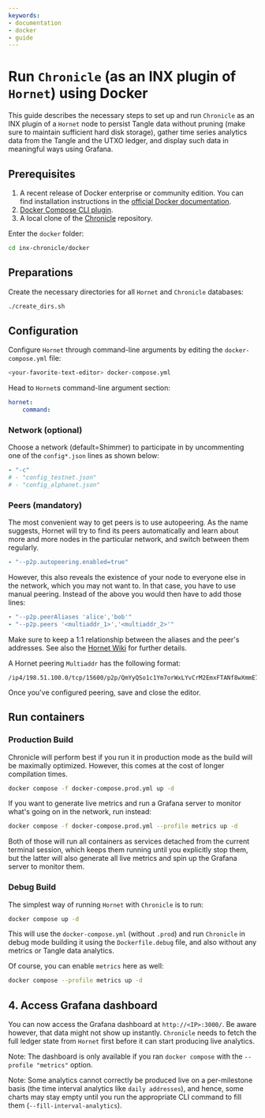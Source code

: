 ```yaml
---
keywords:
- documentation
- docker
- guide
---
```


# Run `Chronicle` (as an INX plugin of `Hornet`) using Docker

This guide describes the necessary steps to set up and run `Chronicle` as an INX plugin of a `Hornet` node to persist Tangle data without pruning (make sure to maintain sufficient hard disk storage), gather time series analytics data from the Tangle and the UTXO ledger, and display such data in meaningful ways using Grafana. 

## Prerequisites

1. A recent release of Docker enterprise or community edition. You can find installation instructions in the [official Docker documentation](https://docs.docker.com/engine/install/).
2. [Docker Compose CLI plugin](https://docs.docker.com/compose/install/compose-plugin/).
3. A local clone of the [Chronicle](https://github.com/iotaledger/inx-chronicle.git) repository.

Enter the `docker` folder:

```sh
cd inx-chronicle/docker
```

## Preparations 

Create the necessary directories for all `Hornet` and `Chronicle` databases:

```sh
./create_dirs.sh
```

## Configuration

Configure `Hornet` through command-line arguments by editing the `docker-compose.yml` file:

```sh
<your-favorite-text-editor> docker-compose.yml
```

Head to `Hornet`s command-line argument section:

```yml
hornet:
    command:
```

### Network (optional) 

Choose a network (default=Shimmer) to participate in by uncommenting one of the `config*.json` lines as shown below:

```yml
- "-c"
# - "config_testnet.json"
# - "config_alphanet.json"
```
### Peers (mandatory)

The most convenient way to get peers is to use autopeering. As the name suggests, Hornet will try to find its peers automatically and learn about more and more nodes in the particular network, and switch between them regularly. 

```yml
- "--p2p.autopeering.enabled=true"
```
However, this also reveals the existence of your node to everyone else in the network, which you may not want to. In that case, you have to use manual peering. Instead of the above you would then have to add those lines:

```yml
- "--p2p.peerAliases 'alice','bob'"
- "--p2p.peers '<multiaddr_1>','<multiaddr_2>'"
```

Make sure to keep a 1:1 relationship between the aliases and the peer's addresses. See also the [Hornet Wiki](https://wiki.iota.org/hornet/references/configuration/) for further details.

 A Hornet peering `Multiaddr` has the following format:
```
/ip4/198.51.100.0/tcp/15600/p2p/QmYyQSo1c1Ym7orWxLYvCrM2EmxFTANf8wXmmE7DWjhx5N
```

Once you've configured peering, save and close the editor.

## Run containers

### Production Build

Chronicle will perform best if you run it in production mode as the build will be maximally optimized. However, this comes at the cost of longer compilation times.

```sh
docker compose -f docker-compose.prod.yml up -d
```

If you want to generate live metrics and run a Grafana server to monitor what's going on in the network, run instead:

```sh
docker compose -f docker-compose.prod.yml --profile metrics up -d
```

Both of those will run all containers as services detached from the current terminal session, which keeps them running until you explicitly stop them, but the latter will also generate all live metrics and spin up the Grafana server to monitor them.

### Debug Build

The simplest way of running `Hornet` with `Chronicle` is to run:

```sh
docker compose up -d
```

This will use the `docker-compose.yml` (without `.prod`) and run `Chronicle` in debug mode building it using the `Dockerfile.debug` file, and also without any metrics or Tangle data analytics.

Of course, you can enable `metrics` here as well:

```sh
docker compose --profile metrics up -d
```

## 4. Access Grafana dashboard

You can now access the Grafana dashboard at `http://<IP>:3000/`. Be aware however, that data might not show up instantly. `Chronicle` needs to fetch the full ledger state from `Hornet` first before it can start producing live analytics.

Note: The dashboard is only available if you ran `docker compose` with the `--profile "metrics"` option.

Note: Some analytics cannot correctly be produced live on a per-milestone basis (the time interval analytics like `daily addresses`), and hence, some charts may stay empty until you run the appropriate CLI command to fill them (`--fill-interval-analytics`).




